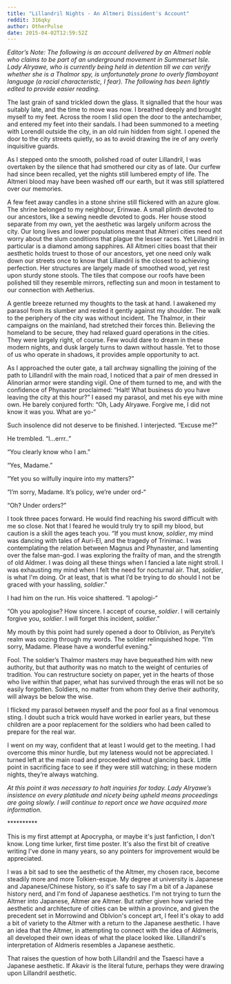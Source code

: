```yaml
---
title: "Lillandril Nights - An Altmeri Dissident's Account"
reddit: 316qky
author: OtherPulse
date: 2015-04-02T12:59:52Z
---
```


*Editor’s Note: The following is an account delivered by an Altmeri noble who claims to be part of an underground movement in Summerset Isle. Lady Alryawe, who is currently being held in detention till we can verify whether she is a Thalmor spy, is unfortunately prone to overly flamboyant language (a racial characteristic, I fear). The following has been lightly edited to provide easier reading.*


The last grain of sand trickled down the glass. It signalled that the hour was suitably late, and the time to move was now. 
I breathed deeply and brought myself to my feet. Across the room I slid open the door to the antechamber, and entered my feet into their sandals. I had been summoned to a meeting with Lorendil outside the city, in an old ruin hidden from sight. I opened the door to the city streets quietly, so as to avoid drawing the ire of any overly inquisitive guards. 


As I stepped onto the smooth, polished road of outer Lillandril, I was overtaken by the silence that had smothered our city as of late. Our curfew had since been recalled, yet the nights still lumbered empty of life. The Altmeri blood may have been washed off our earth, but it was still splattered over our memories. 


A few feet away candles in a stone shrine still flickered with an azure glow. The shrine belonged to my neighbour, Erinwae. A small plinth devoted to our ancestors, like a sewing needle devoted to gods. Her house stood separate from my own, yet the aesthetic was largely uniform across the city. Our long lives and lower populations meant that Altmeri cities need not worry about the slum conditions that plague the lesser races. Yet Lillandril in particular is a diamond among sapphires. All Altmeri cities boast that their aesthetic holds truest to those of our ancestors, yet one need only walk down our streets once to know that Lillandril is the closest to achieving perfection. Her structures are largely made of smoothed wood, yet rest upon sturdy stone stools. The tiles that compose our roofs have been polished till they resemble mirrors, reflecting sun and moon in testament to our connection with Aetherius. 


A gentle breeze returned my thoughts to the task at hand. I awakened my parasol from its slumber and rested it gently against my shoulder. The walk to the periphery of the city was without incident. The Thalmor, in their campaigns on the mainland, had stretched their forces thin. Believing the homeland to be secure, they had relaxed guard operations in the cities. They were largely right, of course. Few would dare to dream in these modern nights, and dusk largely turns to dawn without hassle. Yet to those of us who operate in shadows, it provides ample opportunity to act. 


As I approached the outer gate, a tall archway signalling the joining of the path to Lillandril with the main road, I noticed that a pair of men dressed in Alinorian armor were standing vigil. One of them turned to me, and with the confidence of Phynaster proclaimed: “Halt! What business do you have leaving the city at this hour?”
I eased my parasol, and met his eye with mine own. He barely conjured forth: “Oh, Lady Alryawe. Forgive me, I did not know it was you. What are yo-“


Such insolence did not deserve to be finished. I interjected. “Excuse me?”


He trembled. “I…errr..”


“You clearly know who I am.”


“Yes, Madame.” 


“Yet you so wilfully inquire into my matters?”


“I’m sorry, Madame. It’s policy, we’re under ord-“


“Oh? Under orders?”


I took three paces forward. He would find reaching his sword difficult with me so close. Not that I feared he would truly try to spill my blood, but caution is a skill the ages teach you. “If you must know, *soldier*, my mind was dancing with tales of Auri-El, and the tragedy of Trinimac. I was contemplating the relation between Magnus and Phynaster, and lamenting over the false man-god. I was exploring the frailty of man, and the strength of old Aldmer. I was doing all these things when I fancied a late night stroll. I was exhausting my mind when I felt the need for nocturnal air. That, *soldier*, is what I'm doing. Or at least, that is what I’d be trying to do should I not be graced with your hassling, *soldier*.”


I had him on the run. His voice shattered. “I apologi-“


“Oh you apologise? How sincere. I accept of course, *soldier*. I will certainly forgive you, *soldier*. I will forget this incident, *soldier*.” 


My mouth by this point had surely opened a door to Oblivion, as Peryite’s realm was oozing through my words. The soldier relinquished hope. “I’m sorry, Madame. Please have a wonderful evening.” 


Fool. The soldier’s Thalmor masters may have bequeathed him with new authority, but that authority was no match to the weight of centuries of tradition. You can restructure society on paper, yet in the hearts of those who live within that paper, what has survived through the eras will not be so easily forgotten. Soldiers, no matter from whom they derive their authority, will always be below the wise. 


I flicked my parasol between myself and the poor fool as a final venomous sting. I doubt such a trick would have worked in earlier years, but these children are a poor replacement for the soldiers who had been called to prepare for the real war. 


I went on my way, confident that at least I would get to the meeting. I had overcome this minor hurdle, but my lateness would not be appreciated. I turned left at the main road and proceeded without glancing back. Little point in sacrificing face to see if they were still watching; in these modern nights, they’re always watching. 


*At this point it was necessary to halt inquiries for today. Lady Alryawe’s insistence on every platitude and nicety being upheld means proceedings are going slowly. I will continue to report once we have acquired more information.*  


\**********


This is my first attempt at Apocrypha, or maybe it's just fanfiction, I don't know. Long time lurker, first time poster. It's also the first bit of creative writing I've done in many years, so any pointers for improvement would be appreciated. 


I was a bit sad to see the aesthetic of the Altmer, my chosen race, become steadily more and more Tolkien-esque. My degree at university is Japanese and Japanese/Chinese history, so it's safe to say I'm a bit of a Japanese history nerd, and I'm fond of Japanese aesthetics. I'm not trying to turn the Altmer into Japanese, Altmer are Altmer. But rather given how varied the aesthetic and architecture of cities can be within a province, and given the precedent set in Morrowind and Oblvion's concept art, I feel it's okay to add a bit of variety to the Altmer with a return to the Japanese aesthetic. I have an idea that the Altmer, in attempting to connect with the idea of Aldmeris, all developed their own ideas of what the place looked like. Lillandril's interpretation of Aldmeris resembles a Japanese aesthetic.

That raises the question of how both Lillandril and the Tsaesci have a Japanese aesthetic. If Akavir is the literal future, perhaps they were drawing upon Lillandril aesthetic. 
